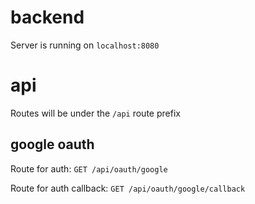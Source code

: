# backend

Server is running on `localhost:8080`

# api

Routes will be under the `/api` route prefix

## google oauth

Route for auth:
`GET /api/oauth/google`

Route for auth callback:
`GET /api/oauth/google/callback`
